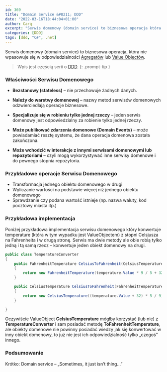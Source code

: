```yaml
---
id: 369
title: "Domain Service &#8211; DDD"
date: "2022-03-16T18:44:04+01:00"
author: Carq
excerpt: "Serwis domenowy (domain service) to biznesowa operacja która nie wpasowuje się do odpowiedzialności Agregatu lub Value Objectu. "
categories: [DDD]
tags: [ddd, "C#", .net]
---
```


Serwis domenowy (domain service) to biznesowa operacja, która nie wpasowuje się w odpowiedzialności [Agregatów](/posts/agregat-ddd/) lub [Value Objectów](posts/value-objects/).

<!-- prettier-ignore-start  -->
> Wpis jest częścią serii o [DDD](/ddd/).
{: .prompt-tip }
<!-- prettier-ignore-end  -->

### Właściwości Serwisu Domenowego

- **Bezstanowy (stateless)** – nie przechowuje żadnych danych.

- **Należy do warstwy domenowej** – nazwy metod serwisów domenowych odzwierciedlają operacje biznesowe.

- **Specjalizuje się w robieniu tylko jednej rzeczy** – jeden serwis domenowy jest odpowiedzialny za robienie tylko jednej rzeczy.

- **Może publikować zdarzenia domenowe (Domain Events)** – może powiadamiać resztę systemu, że dana operacja domenowa została zakończona.

- **Może wchodzić w interakcje z innymi serwisami domenowymi lub repozytoriami** – czyli mogą wykorzystywać inne serwisy domenowe i do pewnego stopnia repozytoria.

### Przykładowe operacje Serwisu Domenowego

- Transformacja jednego obiektu domenowego w drugi
- Wyliczanie wartości na podstawie więcej niż jednego obiektu domenowego
- Sprawdzanie czy podana wartość istnieje (np. nazwa waluty, kod pocztowy miasta itp.)

### Przykładowa implementacja

Poniżej przykładowa implementacja serwisu domenowego który konwertuje temperature (która w tym wypadku jest ValueObjectem) z stopni Celsjusza na Fahrenheita i w drugą stronę. Serwis ma dwie metody ale obie robią tylko jedną i tą samą rzecz – konwertuje jeden obiekt domenowy na drugi.

```csharp
public class TemperatureConverter
{
    public FahrenheitTemperature CelsiusToFahrenheit(CelsiusTemperature temperature)
    {
        return new FahrenheitTemperature(temperature.Value * 9 / 5 + 32);
    }

    public CelsiusTemperature CelsiusToFahrenheit(FahrenheitTemperature temperature)
    {
        return new CelsiusTemperature((temperature.Value + 32) * 5 / 9);
    }

}
```

Oczywiście ValueObject **CelsiusTemperature** mógłby korzystać (lub nie) z **TemperatureConverter** i sam posiadać metodę **ToFahrenheitTemperature**, ale obiekty domenowe nie powinny posiadać wiedzy jak się konwertować w inny obiekt domenowy, to już nie jest ich odpowiedzialność tylko „czegoś” innego.

### Podsumowanie

Krótko: Domain service – „Sometimes, it just isn’t thing…”
